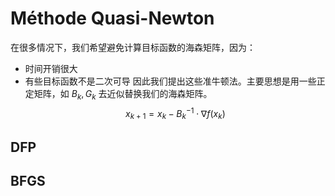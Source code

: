 # Méthode Quasi-Newton
在很多情况下，我们希望避免计算目标函数的海森矩阵，因为：
- 时间开销很大
- 有些目标函数不是二次可导
因此我们提出这些准牛顿法。主要思想是用一些正定矩阵，如 $B_{k},G_{k}$ 去近似替换我们的海森矩阵。
$$
x_{k+1} = x_{k} - B_{k}^{-1}\cdot \nabla f(x_{k})
$$
## DFP

## BFGS

